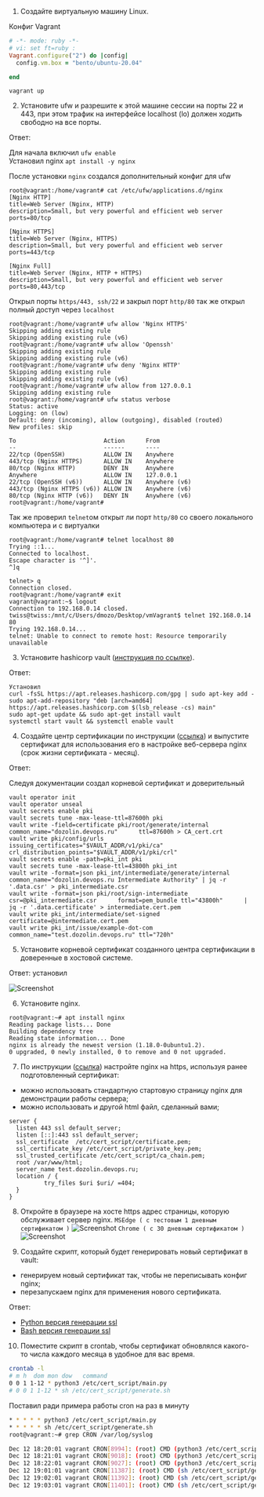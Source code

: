 
1. Создайте виртуальную машину Linux.

Конфиг Vagrant
```ruby
# -*- mode: ruby -*-
# vi: set ft=ruby :
Vagrant.configure("2") do |config|
  config.vm.box = "bento/ubuntu-20.04"

end
```
`vagrant up`

2. Установите ufw и разрешите к этой машине сессии на порты 22 и 443, при этом трафик на интерфейсе localhost (lo) должен ходить свободно на все порты.

Ответ:

Для начала включил `ufw enable`  
Установил nginx `apt install -y nginx`

После установки `nginx` создался дополнительный конфиг для ufw 

```
root@vagrant:/home/vagrant# cat /etc/ufw/applications.d/nginx
[Nginx HTTP]
title=Web Server (Nginx, HTTP)
description=Small, but very powerful and efficient web server
ports=80/tcp

[Nginx HTTPS]
title=Web Server (Nginx, HTTPS)
description=Small, but very powerful and efficient web server
ports=443/tcp

[Nginx Full]
title=Web Server (Nginx, HTTP + HTTPS)
description=Small, but very powerful and efficient web server
ports=80,443/tcp
```
Открыл порты `https/443, ssh/22` и закрыл порт `http/80` так же открыл полный доступ через `localhost` 

```
root@vagrant:/home/vagrant# ufw allow 'Nginx HTTPS'
Skipping adding existing rule
Skipping adding existing rule (v6)
root@vagrant:/home/vagrant# ufw allow 'Openssh'
Skipping adding existing rule
Skipping adding existing rule (v6)
root@vagrant:/home/vagrant# ufw deny 'Nginx HTTP'
Skipping adding existing rule
Skipping adding existing rule (v6)
root@vagrant:/home/vagrant# ufw allow from 127.0.0.1
Skipping adding existing rule
root@vagrant:/home/vagrant# ufw status verbose
Status: active
Logging: on (low)
Default: deny (incoming), allow (outgoing), disabled (routed)
New profiles: skip

To                         Action      From
--                         ------      ----
22/tcp (OpenSSH)           ALLOW IN    Anywhere
443/tcp (Nginx HTTPS)      ALLOW IN    Anywhere
80/tcp (Nginx HTTP)        DENY IN     Anywhere
Anywhere                   ALLOW IN    127.0.0.1
22/tcp (OpenSSH (v6))      ALLOW IN    Anywhere (v6)
443/tcp (Nginx HTTPS (v6)) ALLOW IN    Anywhere (v6)
80/tcp (Nginx HTTP (v6))   DENY IN     Anywhere (v6)
root@vagrant:/home/vagrant#
```
Так же проверил `telnet`ом открыт ли порт `http/80` со своего локального компьютера и с виртуалки

``` 
root@vagrant:/home/vagrant# telnet localhost 80
Trying ::1...
Connected to localhost.
Escape character is '^]'.
^]q

telnet> q
Connection closed.
root@vagrant:/home/vagrant# exit
vagrant@vagrant:~$ logout
Connection to 192.168.0.14 closed.
twiss@twiss:/mnt/c/Users/dmozo/Desktop/vmVagrant$ telnet 192.168.0.14 80
Trying 192.168.0.14...
telnet: Unable to connect to remote host: Resource temporarily unavailable
```

3. Установите hashicorp vault ([инструкция по ссылке](https://learn.hashicorp.com/tutorials/vault/getting-started-install?in=vault/getting-started#install-vault)).

Ответ:

    Установил
    curl -fsSL https://apt.releases.hashicorp.com/gpg | sudo apt-key add -
    sudo apt-add-repository "deb [arch=amd64] https://apt.releases.hashicorp.com $(lsb_release -cs) main"
    sudo apt-get update && sudo apt-get install vault
    systemctl start vault && systemctl enable vault

4. Cоздайте центр сертификации по инструкции ([ссылка](https://learn.hashicorp.com/tutorials/vault/pki-engine?in=vault/secrets-management)) и выпустите сертификат для использования его в настройке веб-сервера nginx (срок жизни сертификата - месяц).

Ответ:

Следуя документации создал корневой сертификат и доверительный 


    vault operator init
    vault operator unseal
    vault secrets enable pki
    vault secrets tune -max-lease-ttl=87600h pki
    vault write -field=certificate pki/root/generate/internal      common_name="dozolin.devops.ru"      ttl=87600h > CA_cert.crt
    vault write pki/config/urls      issuing_certificates="$VAULT_ADDR/v1/pki/ca"      crl_distribution_points="$VAULT_ADDR/v1/pki/crl"
    vault secrets enable -path=pki_int pki
    vault secrets tune -max-lease-ttl=43800h pki_int
    vault write -format=json pki_int/intermediate/generate/internal common_name="dozolin.devops.ru Intermediate Authority" | jq -r '.data.csr' > pki_intermediate.csr
    vault write -format=json pki/root/sign-intermediate csr=@pki_intermediate.csr      format=pem_bundle ttl="43800h"      | jq -r '.data.certificate' > intermediate.cert.pem
    vault write pki_int/intermediate/set-signed certificate=@intermediate.cert.pem
    vault write pki_int/issue/example-dot-com common_name="test.dozolin.devops.ru" ttl="720h"
5. Установите корневой сертификат созданного центра сертификации в доверенные в хостовой системе.

Ответ:
установил 

![Screenshot](img/cert_user.jpg)

6. Установите nginx.
```
root@vagrant:~# apt install nginx
Reading package lists... Done
Building dependency tree
Reading state information... Done
nginx is already the newest version (1.18.0-0ubuntu1.2).
0 upgraded, 0 newly installed, 0 to remove and 0 not upgraded.
```
7. По инструкции ([ссылка](https://nginx.org/en/docs/http/configuring_https_servers.html)) настройте nginx на https, используя ранее подготовленный сертификат:
  - можно использовать стандартную стартовую страницу nginx для демонстрации работы сервера;
  - можно использовать и другой html файл, сделанный вами;

```nginx
server {
  listen 443 ssl default_server;
  listen [::]:443 ssl default_server;
  ssl_certificate  /etc/cert_script/certificate.pem;
  ssl_certificate_key /etc/cert_script/private_key.pem;
  ssl_trusted_certificate /etc/cert_script/ca_chain.pem;
  root /var/www/html;
  server_name test.dozolin.devops.ru;
  location / {
          try_files $uri $uri/ =404;
  }
}
```
8. Откройте в браузере на хосте https адрес страницы, которую обслуживает сервер nginx.
`MSEdge ( с тестовым 1 дневным сертификатом )`
![Screenshot](img/nginx.jpg)
`Chrome ( с 30 дневным сертификатом )`
![Screenshot](img/nginx2.jpg)

9. Создайте скрипт, который будет генерировать новый сертификат в vault:
  - генерируем новый сертификат так, чтобы не переписывать конфиг nginx;
  - перезапускаем nginx для применения нового сертификата.

Ответ:

* [Python версия генерации ssl](script/generate_ssl.py) 
* [Bash версия генерации ssl](script/generate_ssl.sh)
10. Поместите скрипт в crontab, чтобы сертификат обновлялся какого-то числа каждого месяца в удобное для вас время.

```bash
crontab -l
# m h  dom mon dow   command
0 0 1 1-12 * python3 /etc/cert_script/main.py
# 0 0 1 1-12 * sh /etc/cert_script/generate.sh
```
Поставил ради примера работы cron на раз в минуту 
```bash
* * * * * python3 /etc/cert_script/main.py
* * * * * sh /etc/cert_script/generate.sh
root@vagrant:~# grep CRON /var/log/syslog

Dec 12 18:20:01 vagrant CRON[8994]: (root) CMD (python3 /etc/cert_script/main.py)
Dec 12 18:21:01 vagrant CRON[9018]: (root) CMD (python3 /etc/cert_script/main.py)
Dec 12 18:22:01 vagrant CRON[9027]: (root) CMD (python3 /etc/cert_script/main.py)
Dec 12 19:01:01 vagrant CRON[11387]: (root) CMD (sh /etc/cert_script/generate.sh )
Dec 12 19:02:01 vagrant CRON[11392]: (root) CMD (sh /etc/cert_script/generate.sh )
Dec 12 19:03:01 vagrant CRON[11401]: (root) CMD (sh /etc/cert_script/generate.sh )
```